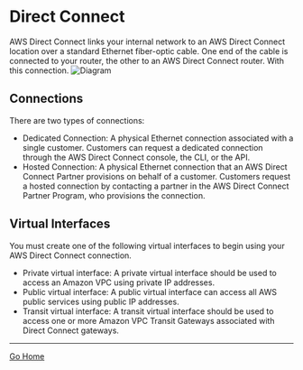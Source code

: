 # Direct Connect
AWS Direct Connect links your internal network to an AWS Direct Connect location over a standard Ethernet fiber-optic cable. One end of the cable is connected to your router, the other to an AWS Direct Connect router. With this connection.
![Diagram](https://docs.aws.amazon.com/directconnect/latest/UserGuide/images/direct-connect-overview.png)

## Connections
There are two types of connections:

- Dedicated Connection: A physical Ethernet connection associated with a single customer. Customers can request a dedicated connection through the AWS Direct Connect console, the CLI, or the API.
- Hosted Connection: A physical Ethernet connection that an AWS Direct Connect Partner provisions on behalf of a customer. Customers request a hosted connection by contacting a partner in the AWS Direct Connect Partner Program, who provisions the connection.

## Virtual Interfaces
You must create one of the following virtual interfaces to begin using your AWS Direct Connect connection.

- Private virtual interface: A private virtual interface should be used to access an Amazon VPC using private IP addresses.
- Public virtual interface: A public virtual interface can access all AWS public services using public IP addresses.
- Transit virtual interface: A transit virtual interface should be used to access one or more Amazon VPC Transit Gateways associated with Direct Connect gateways.

---------------
[Go Home](../README.md)